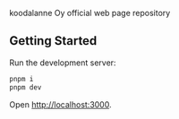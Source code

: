 koodalanne Oy official web page repository

## Getting Started

Run the development server:

```bash
pnpm i
pnpm dev
```

Open [http://localhost:3000](http://localhost:3000).
